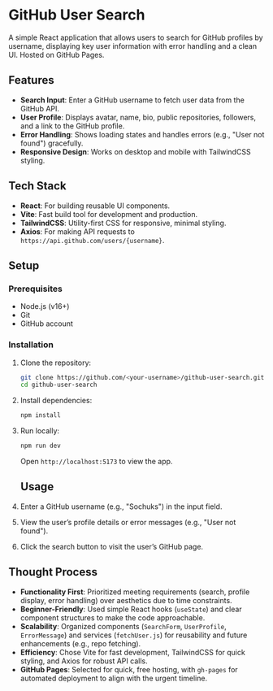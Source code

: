 # GitHub User Search

A simple React application that allows users to search for GitHub profiles by username, displaying key user information with error handling and a clean UI. Hosted on GitHub Pages.

## Features

- **Search Input**: Enter a GitHub username to fetch user data from the GitHub API.
- **User Profile**: Displays avatar, name, bio, public repositories, followers, and a link to the GitHub profile.
- **Error Handling**: Shows loading states and handles errors (e.g., "User not found") gracefully.
- **Responsive Design**: Works on desktop and mobile with TailwindCSS styling.

## Tech Stack

- **React**: For building reusable UI components.
- **Vite**: Fast build tool for development and production.
- **TailwindCSS**: Utility-first CSS for responsive, minimal styling.
- **Axios**: For making API requests to `https://api.github.com/users/{username}`.

## Setup

### Prerequisites

- Node.js (v16+)
- Git
- GitHub account

### Installation

1. Clone the repository:
   ```bash
   git clone https://github.com/<your-username>/github-user-search.git
   cd github-user-search
   ```
2. Install dependencies:
   ```bash
   npm install
   ```
3. Run locally:

   ```bash
   npm run dev
   ```

   Open `http://localhost:5173` to view the app.

   ## Usage

4. Enter a GitHub username (e.g., "Sochuks") in the input field.
5. View the user’s profile details or error messages (e.g., "User not found").
6. Click the search button to visit the user’s GitHub page.

## Thought Process

- **Functionality First**: Prioritized meeting requirements (search, profile display, error handling) over aesthetics due to time constraints.
- **Beginner-Friendly**: Used simple React hooks (`useState`) and clear component structures to make the code approachable.
- **Scalability**: Organized components (`SearchForm`, `UserProfile`, `ErrorMessage`) and services (`fetchUser.js`) for reusability and future enhancements (e.g., repo fetching).
- **Efficiency**: Chose Vite for fast development, TailwindCSS for quick styling, and Axios for robust API calls.
- **GitHub Pages**: Selected for quick, free hosting, with `gh-pages` for automated deployment to align with the urgent timeline.
